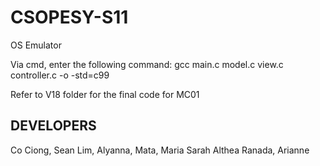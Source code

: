 # CSOPESY-S11
OS Emulator

Via cmd, enter the following command:
gcc main.c model.c view.c controller.c -o <name of exe> -std=c99


Refer to V18 folder for the final code for MC01

## DEVELOPERS
Co Ciong, Sean
Lim, Alyanna,
Mata, Maria Sarah Althea
Ranada, Arianne
